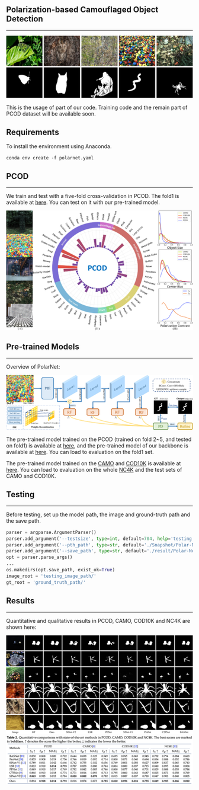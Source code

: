 ## Polarization-based Camouflaged Object Detection

------

<img src="./images/Figure1.pdf"  />

This is the usage of part of our code. Training code and the remain part of PCOD dataset will be available soon.

## Requirements

To install the environment using Anaconda.

```shell
conda env create -f polarnet.yaml
```

## PCOD

-----

We train and test with a five-fold cross-validation in PCOD. The fold1 is available at [here](https://drive.google.com/drive/folders/1LiI89zAWrHl9rpb0yd4r7DVffKXsWn1b?usp=sharing). You can test on it with our pre-trained model. 

<img src="./images/Figure2.pdf"  />



## Pre-trained Models

------

Overview of PolarNet:

<img src="./images/Figure3.pdf"  />

The pre-trained model trained on the PCOD (trained on fold 2~5, and tested on fold1) is available at [here](https://drive.google.com/file/d/1INUvdrFsFwbjHj8TT-m5cbZHCLa868bC/view?usp=share_link), and the pre-trained model of our backbone is available at [here](https://drive.google.com/file/d/1Yt6KoHm28MYYNlNgM3os0kXGuTumpcq2/view?usp=share_link). You can load to evaluation on the fold1 set.

The pre-trained model trained on the [CAMO](https://sites.google.com/view/ltnghia/research/camo) and [COD10K](https://github.com/DengPingFan/SINet) is available at [here](https://drive.google.com/drive/folders/17p863g8IsSI0KPMwWqCuRYu5fAYYIo4A?usp=sharing). You can load to evaluation on the whole [NC4K](https://github.com/JingZhang617/COD-Rank-Localize-and-Segment) and the test sets of CAMO and COD10K.

## Testing

------

Before testing, set up the model path, the image and ground-truth path and the save path.

```python
parser = argparse.ArgumentParser()
parser.add_argument('--testsize', type=int, default=704, help='testing size')
parser.add_argument('--pth_path', type=str, default='./Snapshot/Polar-Net/the_trained_model.pth')
parser.add_argument('--save_path', type=str, default='./result/Polar-Net/the_save_path_file/')
opt = parser.parse_args()
...
os.makedirs(opt.save_path, exist_ok=True)
image_root = 'testing_image_path/'
gt_root = 'ground_truth_path/'
```

## Results

------

Quantitative and qualitative results in PCOD, CAMO, COD10K and NC4K are shown here:

<img src="./images/Figure7.pdf"  />

<img src="./images/result.png"  />